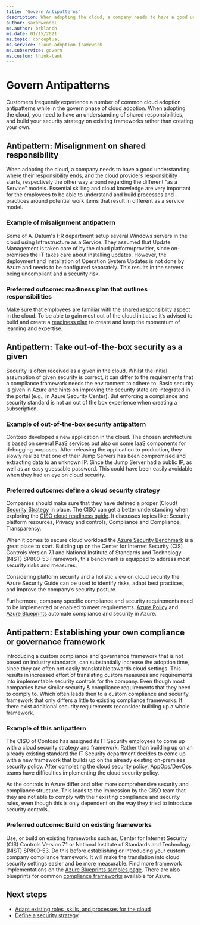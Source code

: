 ```yaml
---
title: "Govern Antipatterns"
description: When adopting the cloud, a company needs to have a good understanding where their responsibility ends, and the cloud providers responsibility starts, respectively the other way around regarding the different “as a Service” models.
author: sarahwendel
ms.author: brblanch
ms.date: 01/15/2021
ms.topic: conceptual
ms.service: cloud-adoption-framework
ms.subservice: govern
ms.custom: think-tank
---
```


# Govern Antipatterns

Customers frequently experience a number of common cloud adoption antipatterns while in the govern phase of cloud adoption.
When adopting the cloud, you need to have an understanding of shared responsibilities, and build your security strategy on existing frameworks rather than creating your own.

## Antipattern: Misalignment on shared responsibility

When adopting the cloud, a company needs to have a good understanding where their responsibility ends, and the cloud providers responsibility starts, respectively the other way around regarding the different “as a Service” models. Essential skilling and cloud knowledge are very important for the employees to be able to understand and build processes and practices around potential work items that result in different as a service model.

### Example of misalignment antipattern

Some of A. Datum's HR department setup several Windows servers in the cloud using Infrastructure as a Service. They assumed that Update Management is taken care of by the cloud platform/provider, since on-premises the IT takes care about installing updates. However, the deployment and installation of Operation System Updates is not done by Azure and needs to be configured separately. This results in the servers being uncompliant and a security risk.

### Preferred outcome: readiness plan that outlines responsibilities

Make sure that employees are familiar with the [shared responsiblity](/azure/security/fundamentals/shared-responsibility.md) aspect in the cloud. To be able to gain most out of the cloud initiative it’s advised to build and create a [readiness plan](../plan/adapt-roles-skills-processes.md) to create and keep the momentum of learning and expertise.

## Antipattern: Take out-of-the-box security as a given

Security is often received as a given in the cloud. Whilst the initial assumption of given security is correct, it can differ to the requirements that a compliance framework needs the environment to adhere to. Basic security is given in Azure and hints on improving the security state are integrated in the portal (e.g., in Azure Security Center). But enforcing a compliance and security standard is not an out of the box experience when creating a subscription.

### Example of out-of-the-box security antipattern

Contoso developed a new application in the cloud. The chosen architecture is based on several PaaS services but also on some IaaS components for debugging purposes. After releasing the application to production, they slowly realize that one of their Jump Servers has been compromised and extracting data to an unknown IP. Since the Jump Server had a public IP, as well as an easy guessable password. This could have been easily avoidable when they had an eye on cloud security.

### Preferred outcome: define a cloud security strategy

Companies should make sure that they have defined a proper (Cloud) [Security Strategy](../strategy/define-security-strategy.md) in place. The CISO can get a better understanding when exploring the [CISO cloud readiness guide](../govern/policy-compliance/cloud-security-readiness.md). It discusses topics like: Security platform resources, Privacy and controls, Compliance and Compliance, Transparency.

When it comes to secure cloud workload the [Azure Security Benchmark](https://docs.microsoft.com/azure/security/benchmarks/introduction) is a great place to start. Building up on the Center for Internet Security (CIS) Controls Version 7.1 and National Institute of Standards and Technology (NIST) SP800-53 Framework, this benchmark is equipped to address most security risks and measures.

Considering platform security and a holistic view on cloud security the Azure Security Guide can be used to identify risks, adapt best practices, and improve the company’s security posture.

Furthermore, company specific compliance and security requirements need to be implemented or enabled to meet requirements. [Azure Policy](/azure/governance/policy/overview.md) and [Azure Blueprints](/azure/governance/blueprints/overview.md) automate compliance and security in Azure.

## Antipattern: Establishing your own compliance or governance framework

Introducing a custom compliance and governance framework that is not based on industry standards, can substantially increase the adoption time, since they are often not easily translatable towards cloud settings. This results in increased effort of translating custom measures and requirements into implementable security controls for the company. Even though most companies have similar security & compliance requirements that they need to comply to. Which often leads then to a custom compliance and security framework that only differs a little to existing compliance frameworks. If there exist additional security requirements reconsider building up a whole framework.

### Example of this antipattern

The CISO of Contoso has assigned its IT Security employees to come up with a cloud security strategy and framework. Rather than building up on an already existing standard the IT Security department decides to come up with a new framework that builds up on the already existing on-premises security policy. After completing the cloud security policy, AppOps/DevOps teams have difficulties implementing the cloud security policy.

As the controls in Azure differ and offer more comprehensive security and compliance structure. This leads to the impression by the CISO team that they are not able to comply with their existing compliance and security rules, even though this is only dependent on the way they tried to introduce security controls.

### Preferred outcome: Build on existing frameworks

Use, or build on existing frameworks such as, Center for Internet Security (CIS) Controls Version 7.1 or National Institute of Standards and Technology (NIST) SP800-53. Do this before establishing or introducing your custom company compliance framework. It will make the translation into cloud security settings easier and be more measurable. Find more framework implementations on the [Azure Blueprints samples page](/azure/governance/blueprints/samples). There are also blueprints for common [compliance frameworks](/azure/governance/blueprints/samples) available for Azure.

## Next steps

- [Adapt existing roles, skills, and processes for the cloud](../plan/adapt-roles-skills-processes.md)
- [Define a security strategy](../strategy/define-security-strategy.md)
